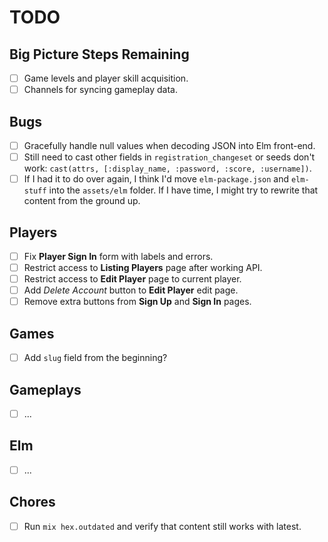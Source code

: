 # TODO

## Big Picture Steps Remaining

- [ ] Game levels and player skill acquisition.
- [ ] Channels for syncing gameplay data.

## Bugs

- [ ] Gracefully handle null values when decoding JSON into Elm front-end.
- [ ] Still need to cast other fields in `registration_changeset` or seeds
      don't work: `cast(attrs, [:display_name, :password, :score, :username])`.
- [ ] If I had it to do over again, I think I'd move `elm-package.json` and
      `elm-stuff` into the `assets/elm` folder. If I have time, I might try to
      rewrite that content from the ground up.

## Players

- [ ] Fix **Player Sign In** form with labels and errors.
- [ ] Restrict access to **Listing Players** page after working API.
- [ ] Restrict access to **Edit Player** page to current player.
- [ ] Add *Delete Account* button to **Edit Player** edit page.
- [ ] Remove extra buttons from **Sign Up** and **Sign In** pages.

## Games

- [ ] Add `slug` field from the beginning?

## Gameplays

- [ ] ...

## Elm

- [ ] ...

## Chores

- [ ] Run `mix hex.outdated` and verify that content still works with latest.
